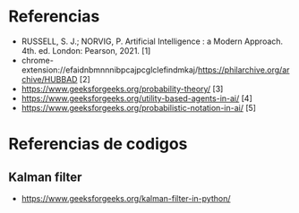# Referencias

- RUSSELL, S. J.; NORVIG, P. Artificial Intelligence : a Modern Approach. 4th. ed. London: Pearson, 2021. [1]
- chrome-extension://efaidnbmnnnibpcajpcglclefindmkaj/https://philarchive.org/archive/HUBBAD [2]
- https://www.geeksforgeeks.org/probability-theory/ [3]
- https://www.geeksforgeeks.org/utility-based-agents-in-ai/ [4]
- https://www.geeksforgeeks.org/probabilistic-notation-in-ai/ [5]

# Referencias de codigos
## Kalman filter
- https://www.geeksforgeeks.org/kalman-filter-in-python/